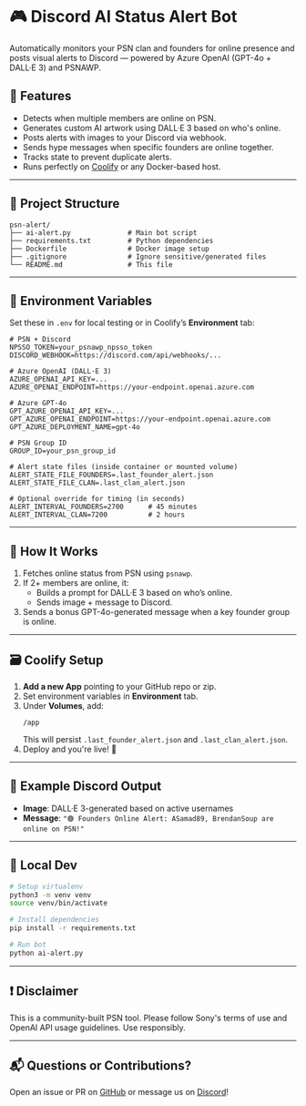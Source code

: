 # 🎮 Discord AI Status Alert Bot

Automatically monitors your PSN clan and founders for online presence and posts visual alerts to Discord — powered by Azure OpenAI (GPT-4o + DALL·E 3) and PSNAWP.

## 🚀 Features

- Detects when multiple members are online on PSN.
- Generates custom AI artwork using DALL·E 3 based on who's online.
- Posts alerts with images to your Discord via webhook.
- Sends hype messages when specific founders are online together.
- Tracks state to prevent duplicate alerts.
- Runs perfectly on [Coolify](https://coolify.io) or any Docker-based host.

---

## 📁 Project Structure

```
psn-alert/
├── ai-alert.py              # Main bot script
├── requirements.txt         # Python dependencies
├── Dockerfile               # Docker image setup
├── .gitignore               # Ignore sensitive/generated files
└── README.md                # This file
```

---

## 🔧 Environment Variables

Set these in `.env` for local testing or in Coolify’s **Environment** tab:

```env
# PSN + Discord
NPSSO_TOKEN=your_psnawp_npsso_token
DISCORD_WEBHOOK=https://discord.com/api/webhooks/...

# Azure OpenAI (DALL·E 3)
AZURE_OPENAI_API_KEY=...
AZURE_OPENAI_ENDPOINT=https://your-endpoint.openai.azure.com

# Azure GPT-4o
GPT_AZURE_OPENAI_API_KEY=...
GPT_AZURE_OPENAI_ENDPOINT=https://your-endpoint.openai.azure.com
GPT_AZURE_DEPLOYMENT_NAME=gpt-4o

# PSN Group ID
GROUP_ID=your_psn_group_id

# Alert state files (inside container or mounted volume)
ALERT_STATE_FILE_FOUNDERS=.last_founder_alert.json
ALERT_STATE_FILE_CLAN=.last_clan_alert.json

# Optional override for timing (in seconds)
ALERT_INTERVAL_FOUNDERS=2700      # 45 minutes
ALERT_INTERVAL_CLAN=7200          # 2 hours
```

---

## 🧠 How It Works

1. Fetches online status from PSN using `psnawp`.
2. If 2+ members are online, it:
   - Builds a prompt for DALL·E 3 based on who’s online.
   - Sends image + message to Discord.
3. Sends a bonus GPT-4o-generated message when a key founder group is online.

---

## 🗃️ Coolify Setup

1. **Add a new App** pointing to your GitHub repo or zip.
2. Set environment variables in **Environment** tab.
3. Under **Volumes**, add:
   ```
   /app
   ```
   This will persist `.last_founder_alert.json` and `.last_clan_alert.json`.
4. Deploy and you're live! 🎉

---

## 📸 Example Discord Output

- **Image**: DALL·E 3-generated based on active usernames
- **Message**: `"🟢 Founders Online Alert: ASamad89, BrendanSoup are online on PSN!"`

---

## 🧪 Local Dev

```bash
# Setup virtualenv
python3 -m venv venv
source venv/bin/activate

# Install dependencies
pip install -r requirements.txt

# Run bot
python ai-alert.py
```

---

## ❗ Disclaimer

This is a community-built PSN tool. Please follow Sony's terms of use and OpenAI API usage guidelines. Use responsibly.

---

## 📬 Questions or Contributions?

Open an issue or PR on [GitHub](https://github.com/InterestingSoup/discord-ai-status-alert) or message us on [Discord](https://discord.gg/BeWdfJkFqr)!


